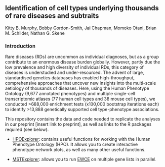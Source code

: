 ## Identification of cell types underlying thousands of rare diseases and subtraits

Kitty B. Murphy, Bobby Gordon-Smith, Jai Chapman, Momoko Otani, Brian M. Schilder, Nathan G. Skene

### Introduction
Rare diseases (RDs) are uncommon as individual diagnoses, but as a group contribute to an enormous disease burden globally. However, partly due the low prevalence and high diversity of individual RDs, this category of diseases is understudied and under-resourced. The advent of large, standardised genetics databases has enabled high-throughput, comprehensive approaches that uncover new insights into the multi-scale aetiology of thousands of diseases. Here, using the Human Phenotype Ontology (9,677 annotated phenotypes) and multiple single-cell transcriptomic atlases (77 human cell types and 38 mouse cell types), we conducted >688,000 enrichment tests (x100,000 bootstrap iterations each) to identify >13,888 genetically supported cell type-phenotype associations. 

This repository contains the data and code needed to replicate the analyses in our preprint [insert link to preprint], as well as links to the R packages required (see below). 

- [HPOExplorer](https://github.com/neurogenomics/HPOExplorer): contains useful functions for working with the Human Phenotype Ontology (HPO). It allows you to create interactive phenotype network plots, as well as many other useful functions.

- [MSTExplorer](https://github.com/neurogenomics/MSTExplorer): allows you to run [EWCE](https://github.com/NathanSkene/EWCE) on multiple gene lists in parallel. 
